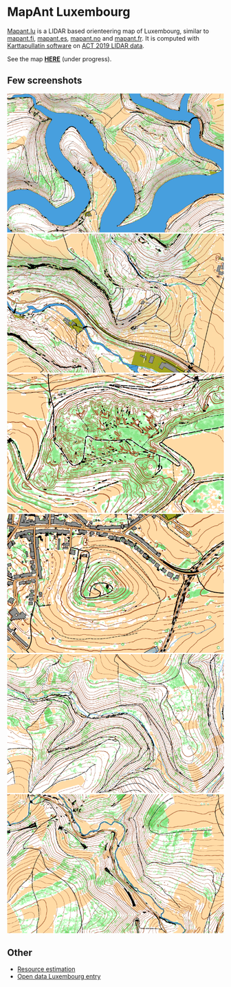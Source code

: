 # MapAnt Luxembourg

[Mapant.lu](http://mapant.orienteering.lu/) is a LIDAR based orienteering map of Luxembourg, similar to [mapant.fi](https://www.mapant.fi/), [mapant.es](https://mapant.es/), [mapant.no](https://mapant.no/) and [mapant.fr](https://mapant.fr/). It is computed with [Karttapullatin software](https://www.routegadget.net/karttapullautin/) on [ACT 2019 LIDAR data](https://act.public.lu/fr/cartographie/lidar1.html).

See the map [**HERE**](https://mapant.orienteering.lu/) (under progress).

## Few screenshots

![mapant orienteering map LIDAR Luxembourg](/docs/img/overview1.png)
![mapant orienteering map LIDAR Luxembourg](/docs/img/overview2.png)
![mapant orienteering map LIDAR Luxembourg](/docs/img/overview3.png)
![mapant orienteering map LIDAR Luxembourg](/docs/img/overview4.png)
![mapant orienteering map LIDAR Luxembourg](/docs/img/overview5.png)
![mapant orienteering map LIDAR Luxembourg](/docs/img/overview6.png)

## Other

- [Resource estimation](docs/estimation.md)
- [Open data Luxembourg entry](https://data.public.lu/fr/reuses/cartographie-pour-course-dorientation-mapant-luxembourg/)
